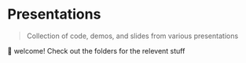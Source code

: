 # Presentations
> Collection of code, demos, and slides from various presentations

👋 welcome! Check out the folders for the relevent stuff